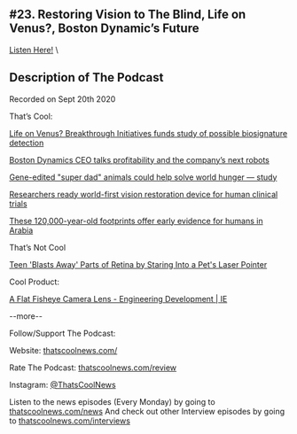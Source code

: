 #23. Restoring Vision to The Blind, Life on Venus?, Boston Dynamic’s Future
---
[Listen Here!](https://thatscoolnews.podbean.com/e/23-restoring-vision-to-the-blind-life-on-venus-boston-dynamic-s-future/) \
## Description of The Podcast
<p style="text-align:left;">Recorded on Sept 20th 2020</p>

That’s Cool:
<p style="text-align:left;"><a href='https://www.space.com/venus-phosphine-alien-life-breakthrough-initiatives-study.html'>Life on Venus? Breakthrough Initiatives funds study of possible biosignature detection</a></p>

<p style="text-align:left;"><a href='https://venturebeat.com/2020/09/14/boston-dynamics-ceo-profitability-roadmap-next-robots/'>Boston Dynamics CEO talks profitability and the company’s next robots</a></p>

<p style="text-align:left;"><a href='https://www.inverse.com/innovation/gene-editing-super-dads-livestock'>Gene-edited "super dad" animals could help solve world hunger — study</a></p>

<p style="text-align:left;"><a href='https://techcrunch.com/2020/09/15/researchers-ready-world-first-vision-restoration-device-for-human-clinical-trials/'>Researchers ready world-first vision restoration device for human clinical trials</a></p>

<p style="text-align:left;"><a href='https://www.sciencemag.org/news/2020/09/these-120000-year-old-footprints-offer-early-evidence-humans-arabia'>These 120,000-year-old footprints offer early evidence for humans in Arabia</a></p>

That’s Not Cool
<p style="text-align:left;"><a href='https://www.sciencealert.com/teen-in-ohio-blasts-away-retina-by-staring-into-laser-pointer-case-study-reports'>Teen 'Blasts Away' Parts of Retina by Staring Into a Pet's Laser Pointer</a></p>

Cool Product:
<p style="text-align:left;"><a href='https://interestingengineering.com/engineers-introduce-first-ever-flat-fisheye-camera-lens'>A Flat Fisheye Camera Lens - Engineering Development | IE</a></p>

<p>--more--</p>

Follow/Support The Podcast:
<p>Website: <a href='https://thatscoolnews.com/'>thatscoolnews.com/</a></p>

<p>Rate The Podcast: <a href='https://thatscoolnews.com/review/'>thatscoolnews.com/review</a></p>

<p>Instagram: <a href='https://www.instagram.com/thatscoolnews/'>@ThatsCoolNews</a></p>

Listen to the news episodes (Every Monday) by going to <a href='https://thatscoolnews.com/news/'>thatscoolnews.com/news</a>
And check out other Interview episodes by going to <a href='https://thatscoolnews.com/interviews/'>thatscoolnews.com/interviews</a>